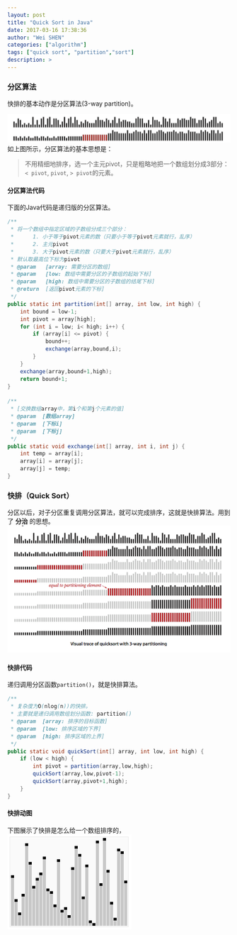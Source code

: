 ```yaml
---
layout: post
title: "Quick Sort in Java"
date: 2017-03-16 17:38:36
author: "Wei SHEN"
categories: ["algorithm"]
tags: ["quick sort", "partition","sort"]
description: >
---
```


### 分区算法
快排的基本动作是分区算法(3-way partition)。

![3-way-partition-2](/images/quick-sort/3-way-partition-2.png)
如上图所示，分区算法的基本思想是：
> 不用精细地排序，选一个主元pivot，只是粗略地把一个数组划分成3部分：`< pivot`, `pivot`, `> pivot`的元素。

#### 分区算法代码
下面的Java代码是递归版的分区算法。
```java
/**
 * 将一个数组中指定区域的子数组分成三个部分：
 *      1. 小于等于pivot元素的数（只要小于等于pivot元素就行，乱序）
 *      2. 主元pivot
 *      3. 大于pivot元素的数（只要大于pivot元素就行，乱序）
 * 默认取最高位下标为pivot
 * @param   [array: 需要分区的数组]
 * @param   [low: 数组中需要分区的子数组的起始下标]
 * @param   [high: 数组中需要分区的子数组的结尾下标]
 * @return  [返回pivot元素的下标]
 */
public static int partition(int[] array, int low, int high) {
    int bound = low-1;
    int pivot = array[high];
    for (int i = low; i< high; i++) {
        if (array[i] <= pivot) {
            bound++;
            exchange(array,bound,i);
        }
    }
    exchange(array,bound+1,high);
    return bound+1;
}

/**
 * [交换数组array中，第i个和第j个元素的值]
 * @param  [数组array]
 * @param  [下标i]
 * @param  [下标j]
 */
public static void exchange(int[] array, int i, int j) {
    int temp = array[i];
    array[i] = array[j];
    array[j] = temp;
}
```

### 快排（Quick Sort）
分区以后，对子分区重复调用分区算法，就可以完成排序，这就是快排算法。用到了 **分治** 的思想。
![3-way-partition-1](/images/quick-sort/3-way-partition-1.png)

#### 快排代码
递归调用分区函数`partition()`，就是快排算法。
```java
/**
 * 复杂度为O(nlog(n))的快排。
 * 主要就是递归调用数组划分函数: partition()
 * @param  [array: 排序的目标函数]
 * @param  [low: 排序区域的下界]
 * @param  [high: 排序区域的上界]
 */
public static void quickSort(int[] array, int low, int high) {
    if (low < high) {
        int pivot = partition(array,low,high);
        quickSort(array,low,pivot-1);
        quickSort(array,pivot+1,high);
    }
}
```

#### 快排动图
下图展示了快排是怎么给一个数组排序的，
![quick-sort](/images/quick-sort/quick-sort.gif)
